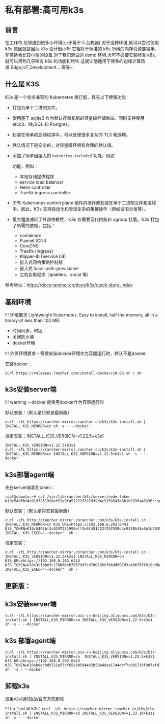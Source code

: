 # **私有部署:高可用k3s**

## **前言**

在工作中,经常遇到很多小环境(小于等于 5 台机器),对于这种环境,就可以尝试使用k3s,原因就是因为 k3s 设计很小巧.它相对于标准的 k8s 所用的内存资源要减半，非常适合比较小型的设备.对于我们测试的 demo 环境,大可不必要安装标准 k8s,就可以用到几乎所有 k8s 的功能和特性.这就让他适用于很多的边缘计算场景.Edge,IoT,Development....等等~



## **什么是 K3S**

K3s 是一个完全兼容的 Kubernetes 发行版，具有以下增强功能：

- 打包为单个二进制文件。
- 使用基于 sqlite3 作为默认存储机制的轻量级存储后端。同时支持使用 etcd3、MySQL 和 Postgres。

- 封装在简单的启动程序中，可以处理很多复杂的 TLS 和选项。

- 默认情况下是安全的，对轻量级环境有合理的默认值。

- 添加了简单但强大的 `batteries-included` 功能，例如

  功能，例如：

  - 本地存储提供程序
  - service load balancer
  - Helm controller
  - Traefik ingress controller

- 所有 Kubernetes control plane 组件的操作都封装在单个二进制文件和进程中。因此，K3s 支持自动化和管理复杂的集群操作（例如证书分发等）。

- 最大程度减轻了外部依赖性，K3s 仅需要现代内核和 cgroup 挂载。K3s 打包了所需的依赖，包括：

  - containerd
  - Flannel (CNI)
  - CoreDNS
  - Traefik (Ingress)
  - Klipper-lb (Service LB)
  - 嵌入式网络策略控制器
  - 嵌入式 local-path-provisioner
  - 主机实用程序（iptables、socat 等）









参考地址：https://docs.rancher.cn/docs/k3s/quick-start/_index

## 基础环境

!!! 环境要求
    Lightweight Kubernetes. Easy to install, half the memory, all in a binary of less than 100 MB.

- 时间同步，时区
- 关闭防火墙
- docker环境



!!! 外置环境要求
    - 需要安装docker环境作为容器运行时，默认不是docker.


安装docker：
```
curl https://releases.rancher.com/install-docker/19.03.sh | sh
```

## k3s安装server端
!!! warning
    --docker 是使用docker作为容器运行时

默认安装：（默认是只安装最新版）
```
curl -sfL https://rancher-mirror.rancher.cn/k3s/k3s-install.sh | INSTALL_K3S_MIRROR=cn sh -s - --docker
```
指定安装：INSTALL_K3S_VERSION=v1.22.5+k3s1
```
INSTALL_K3S_VERSION=v1.22.5+k3s1
curl -sfL https://rancher-mirror.rancher.cn/k3s/k3s-install.sh | INSTALL_K3S_MIRROR=cn INSTALL_K3S_VERSION=v1.22.5+k3s1 sh -s - --docker
```

## k3s部署agent端 

先在server端拿到token：
```shell
root@ubuntu:~# cat /var/lib/rancher/k3s/server/node-token
K10c549fbf4c0197251998eff2e9f451222f297839d4c9150543e6b1b7935a46936::server:588e0646787eb8610efd7b9c1e9fcef0
```

默认安装：（默认是只安装最新版）
```shell
curl -sfL http://rancher-mirror.cnrancher.com/k3s/k3s-install.sh | INSTALL_K3S_MIRROR=cn K3S_URL=https://192.168.0.202:6443 K3S_TOKEN=K10c549fbf4c0197251998eff2e9f451222f297839d4c9150543e6b1b7935a46936::server:588e0646787eb8610efd7b9c1e9fcef0  INSTALL_K3S_EXEC="--docker"  sh -
```

指定安装：
```
curl -sfL http://rancher-mirror.cnrancher.com/k3s/k3s-install.sh | INSTALL_K3S_VERSION=v1.22.5+k3s1 INSTALL_K3S_MIRROR=cn K3S_URL=https://192.168.0.202:6443 K3S_TOKEN=K10e3cfbb8fc176b66cb7957997cd7d01958fbbdd507d3c49b75ff819cd0a93905b::server:cba4412e36cc16e5a92137bf987d575d  INSTALL_K3S_EXEC="--docker"  sh -
```


## **更新版：**

## k3s安装server端
```
curl -sfL https://rancher-mirror.oss-cn-beijing.aliyuncs.com/k3s/k3s-install.sh | INSTALL_K3S_MIRROR=cn INSTALL_K3S_VERSION=v1.22.5+k3s1  sh -s - --docker
```



## k3s 部署agent端 

```
curl -sfL https://rancher-mirror.oss-cn-beijing.aliyuncs.com/k3s/k3s-install.sh | INSTALL_K3S_MIRROR=cn  INSTALL_K3S_VERSION=v1.22.5+k3s1 K3S_URL=https://192.168.0.202:6443 K3S_TOKEN=K10ab8ec9db721e53cf65e395d44b2b59a48ee1744dcf7c691733f907af47c88630::server:806d6ca499e7ae52c75c89a7f47961b4 sh  -s - --docker
```


## 卸载k3s
这里可以通过[k3s](https://docs.rancher.cn/docs/k3s/installation/uninstall/_index)官方方式删除



!!! tip "install k3s"
    ```
    curl -sfL https://rancher-mirror.rancher.cn/k3s/k3s-install.sh | INSTALL_K3S_MIRROR=cn INSTALL_K3S_VERSION=v1.23.10+k3s1 sh -s - --docker
    ```
